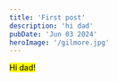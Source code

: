 ```yaml
---
title: 'First post'
description: 'hi dad'
pubDate: 'Jun 03 2024'
heroImage: '/gilmore.jpg'
---
```


<mark>Hi dad!</mark>
